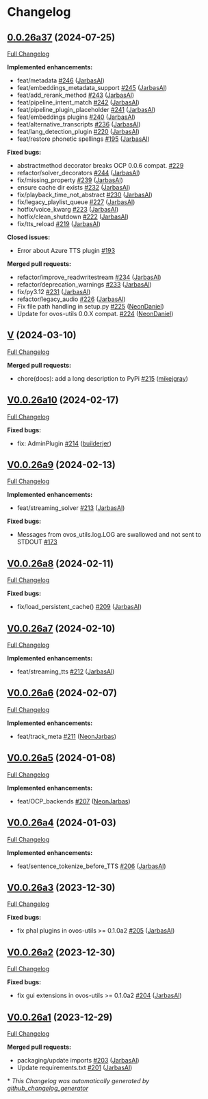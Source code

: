 # Changelog

## [0.0.26a37](https://github.com/OpenVoiceOS/ovos-plugin-manager/tree/0.0.26a37) (2024-07-25)

[Full Changelog](https://github.com/OpenVoiceOS/ovos-plugin-manager/compare/V...0.0.26a37)

**Implemented enhancements:**

- feat/metadata [\#246](https://github.com/OpenVoiceOS/ovos-plugin-manager/pull/246) ([JarbasAl](https://github.com/JarbasAl))
- feat/embeddings\_metadata\_support [\#245](https://github.com/OpenVoiceOS/ovos-plugin-manager/pull/245) ([JarbasAl](https://github.com/JarbasAl))
- feat/add\_rerank\_method [\#243](https://github.com/OpenVoiceOS/ovos-plugin-manager/pull/243) ([JarbasAl](https://github.com/JarbasAl))
- feat/pipeline\_intent\_match [\#242](https://github.com/OpenVoiceOS/ovos-plugin-manager/pull/242) ([JarbasAl](https://github.com/JarbasAl))
- feat/pipeline\_plugin\_placeholder [\#241](https://github.com/OpenVoiceOS/ovos-plugin-manager/pull/241) ([JarbasAl](https://github.com/JarbasAl))
- feat/embeddings plugins [\#240](https://github.com/OpenVoiceOS/ovos-plugin-manager/pull/240) ([JarbasAl](https://github.com/JarbasAl))
- feat/alternative\_transcripts [\#236](https://github.com/OpenVoiceOS/ovos-plugin-manager/pull/236) ([JarbasAl](https://github.com/JarbasAl))
- feat/lang\_detection\_plugin [\#220](https://github.com/OpenVoiceOS/ovos-plugin-manager/pull/220) ([JarbasAl](https://github.com/JarbasAl))
- feat/restore phonetic spellings [\#195](https://github.com/OpenVoiceOS/ovos-plugin-manager/pull/195) ([JarbasAl](https://github.com/JarbasAl))

**Fixed bugs:**

- abstractmethod decorator breaks OCP 0.0.6 compat. [\#229](https://github.com/OpenVoiceOS/ovos-plugin-manager/issues/229)
- refactor/solver\_decorators [\#244](https://github.com/OpenVoiceOS/ovos-plugin-manager/pull/244) ([JarbasAl](https://github.com/JarbasAl))
- fix/missing\_property [\#239](https://github.com/OpenVoiceOS/ovos-plugin-manager/pull/239) ([JarbasAl](https://github.com/JarbasAl))
- ensure cache dir exists [\#232](https://github.com/OpenVoiceOS/ovos-plugin-manager/pull/232) ([JarbasAl](https://github.com/JarbasAl))
- fix/playback\_time\_not\_abstract [\#230](https://github.com/OpenVoiceOS/ovos-plugin-manager/pull/230) ([JarbasAl](https://github.com/JarbasAl))
- fix/legacy\_playlist\_queue [\#227](https://github.com/OpenVoiceOS/ovos-plugin-manager/pull/227) ([JarbasAl](https://github.com/JarbasAl))
- hotfix/voice\_kwarg [\#223](https://github.com/OpenVoiceOS/ovos-plugin-manager/pull/223) ([JarbasAl](https://github.com/JarbasAl))
- hotfix/clean\_shutdown [\#222](https://github.com/OpenVoiceOS/ovos-plugin-manager/pull/222) ([JarbasAl](https://github.com/JarbasAl))
- fix/tts\_reload [\#219](https://github.com/OpenVoiceOS/ovos-plugin-manager/pull/219) ([JarbasAl](https://github.com/JarbasAl))

**Closed issues:**

- Error about Azure TTS plugin [\#193](https://github.com/OpenVoiceOS/ovos-plugin-manager/issues/193)

**Merged pull requests:**

- refactor/improve\_readwritestream [\#234](https://github.com/OpenVoiceOS/ovos-plugin-manager/pull/234) ([JarbasAl](https://github.com/JarbasAl))
- refactor/deprecation\_warnings [\#233](https://github.com/OpenVoiceOS/ovos-plugin-manager/pull/233) ([JarbasAl](https://github.com/JarbasAl))
- fix/py3.12 [\#231](https://github.com/OpenVoiceOS/ovos-plugin-manager/pull/231) ([JarbasAl](https://github.com/JarbasAl))
- refactor/legacy\_audio [\#226](https://github.com/OpenVoiceOS/ovos-plugin-manager/pull/226) ([JarbasAl](https://github.com/JarbasAl))
- Fix file path handling in setup.py [\#225](https://github.com/OpenVoiceOS/ovos-plugin-manager/pull/225) ([NeonDaniel](https://github.com/NeonDaniel))
- Update for ovos-utils 0.0.X compat. [\#224](https://github.com/OpenVoiceOS/ovos-plugin-manager/pull/224) ([NeonDaniel](https://github.com/NeonDaniel))

## [V](https://github.com/OpenVoiceOS/ovos-plugin-manager/tree/V) (2024-03-10)

[Full Changelog](https://github.com/OpenVoiceOS/ovos-plugin-manager/compare/V0.0.26a10...V)

**Merged pull requests:**

- chore\(docs\): add a long description to PyPi [\#215](https://github.com/OpenVoiceOS/ovos-plugin-manager/pull/215) ([mikejgray](https://github.com/mikejgray))

## [V0.0.26a10](https://github.com/OpenVoiceOS/ovos-plugin-manager/tree/V0.0.26a10) (2024-02-17)

[Full Changelog](https://github.com/OpenVoiceOS/ovos-plugin-manager/compare/V0.0.26a9...V0.0.26a10)

**Fixed bugs:**

- fix: AdminPlugin [\#214](https://github.com/OpenVoiceOS/ovos-plugin-manager/pull/214) ([builderjer](https://github.com/builderjer))

## [V0.0.26a9](https://github.com/OpenVoiceOS/ovos-plugin-manager/tree/V0.0.26a9) (2024-02-13)

[Full Changelog](https://github.com/OpenVoiceOS/ovos-plugin-manager/compare/V0.0.26a8...V0.0.26a9)

**Implemented enhancements:**

- feat/streaming\_solver [\#213](https://github.com/OpenVoiceOS/ovos-plugin-manager/pull/213) ([JarbasAl](https://github.com/JarbasAl))

**Fixed bugs:**

- Messages from ovos\_utils.log.LOG are swallowed and not sent to STDOUT [\#173](https://github.com/OpenVoiceOS/ovos-plugin-manager/issues/173)

## [V0.0.26a8](https://github.com/OpenVoiceOS/ovos-plugin-manager/tree/V0.0.26a8) (2024-02-11)

[Full Changelog](https://github.com/OpenVoiceOS/ovos-plugin-manager/compare/V0.0.26a7...V0.0.26a8)

**Fixed bugs:**

- fix/load\_persistent\_cache\(\) [\#209](https://github.com/OpenVoiceOS/ovos-plugin-manager/pull/209) ([JarbasAl](https://github.com/JarbasAl))

## [V0.0.26a7](https://github.com/OpenVoiceOS/ovos-plugin-manager/tree/V0.0.26a7) (2024-02-10)

[Full Changelog](https://github.com/OpenVoiceOS/ovos-plugin-manager/compare/V0.0.26a6...V0.0.26a7)

**Implemented enhancements:**

- feat/streaming\_tts [\#212](https://github.com/OpenVoiceOS/ovos-plugin-manager/pull/212) ([JarbasAl](https://github.com/JarbasAl))

## [V0.0.26a6](https://github.com/OpenVoiceOS/ovos-plugin-manager/tree/V0.0.26a6) (2024-02-07)

[Full Changelog](https://github.com/OpenVoiceOS/ovos-plugin-manager/compare/V0.0.26a5...V0.0.26a6)

**Implemented enhancements:**

- feat/track\_meta [\#211](https://github.com/OpenVoiceOS/ovos-plugin-manager/pull/211) ([NeonJarbas](https://github.com/NeonJarbas))

## [V0.0.26a5](https://github.com/OpenVoiceOS/ovos-plugin-manager/tree/V0.0.26a5) (2024-01-08)

[Full Changelog](https://github.com/OpenVoiceOS/ovos-plugin-manager/compare/V0.0.26a4...V0.0.26a5)

**Implemented enhancements:**

- feat/OCP\_backends [\#207](https://github.com/OpenVoiceOS/ovos-plugin-manager/pull/207) ([NeonJarbas](https://github.com/NeonJarbas))

## [V0.0.26a4](https://github.com/OpenVoiceOS/ovos-plugin-manager/tree/V0.0.26a4) (2024-01-03)

[Full Changelog](https://github.com/OpenVoiceOS/ovos-plugin-manager/compare/V0.0.26a3...V0.0.26a4)

**Implemented enhancements:**

- feat/sentence\_tokenize\_before\_TTS [\#206](https://github.com/OpenVoiceOS/ovos-plugin-manager/pull/206) ([JarbasAl](https://github.com/JarbasAl))

## [V0.0.26a3](https://github.com/OpenVoiceOS/ovos-plugin-manager/tree/V0.0.26a3) (2023-12-30)

[Full Changelog](https://github.com/OpenVoiceOS/ovos-plugin-manager/compare/V0.0.26a2...V0.0.26a3)

**Fixed bugs:**

- fix phal plugins in ovos-utils \>= 0.1.0a2 [\#205](https://github.com/OpenVoiceOS/ovos-plugin-manager/pull/205) ([JarbasAl](https://github.com/JarbasAl))

## [V0.0.26a2](https://github.com/OpenVoiceOS/ovos-plugin-manager/tree/V0.0.26a2) (2023-12-30)

[Full Changelog](https://github.com/OpenVoiceOS/ovos-plugin-manager/compare/V0.0.26a1...V0.0.26a2)

**Fixed bugs:**

- fix gui extensions in ovos-utils \>= 0.1.0a2 [\#204](https://github.com/OpenVoiceOS/ovos-plugin-manager/pull/204) ([JarbasAl](https://github.com/JarbasAl))

## [V0.0.26a1](https://github.com/OpenVoiceOS/ovos-plugin-manager/tree/V0.0.26a1) (2023-12-29)

[Full Changelog](https://github.com/OpenVoiceOS/ovos-plugin-manager/compare/V0.0.25...V0.0.26a1)

**Merged pull requests:**

- packaging/update imports [\#203](https://github.com/OpenVoiceOS/ovos-plugin-manager/pull/203) ([JarbasAl](https://github.com/JarbasAl))
- Update requirements.txt [\#201](https://github.com/OpenVoiceOS/ovos-plugin-manager/pull/201) ([JarbasAl](https://github.com/JarbasAl))



\* *This Changelog was automatically generated by [github_changelog_generator](https://github.com/github-changelog-generator/github-changelog-generator)*

